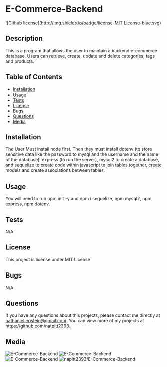 # E-Commerce-Backend
![Github license](http://img.shields.io/badge/license-MIT License-blue.svg)
  
  ## Description 
  This is a program that allows the user to maintain a backend e-commerce database. Users can retrieve, create, update and delete categories, tags and products. 

  ## Table of Contents
  * [Installation](#installation)
  * [Usage](#usage)
  * [Tests](#tests)
  * [License](#license)
  * [Bugs](#bugs)
  * [Questions](#questions)
  * [Media](#media)

  
  ## Installation 
  The User Must install node first. Then they must install dotenv (to store sensitive data like the password to mysql and the username and the name of the database), express (to run the server), mysql2 to create a database, and sequelize to create code within javascript to join tables together, create models and create associations between tables.
  ## Usage 
  You will need to run npm init -y and npm i sequelize, npm mysql2, npm express, npm dotenv. 
  ## Tests
  N/A
  ## License 
  This project is license under MIT License
  ## Bugs
  N/A

  ## Questions
  If you have any questions about this projects, please contact me directly at nathaniel.epstein@gmail.com. You can view more of my projects at https://github.com/natpitt2393.

  ## Media
  ![E-Commerce-Backend](./START.gif)
  ![E-Commerce-Backend](./POSTPUTDELETE.gif)
  ![E-Commerce-Backend](./GET.gif)
  ![napitt2393/E-Commerce-Backend](https://github.com/natpitt2393/E-Commerce-Backend)